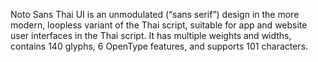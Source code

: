 Noto Sans Thai UI is an unmodulated (“sans serif”) design in the more modern, loopless variant of the Thai script, suitable for app and website user interfaces in the Thai script. It has multiple weights and widths, contains 140 glyphs, 6 OpenType features, and supports 101 characters.